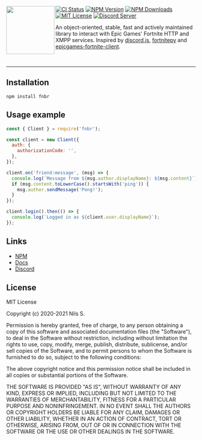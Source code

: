<a href="https://fnbr.js.org"><img align="left" src="https://fnbr.js.org/static/logo-square.png" height=128 width=128 /></a>

[![CI Status](https://github.com/fnbrjs/fnbr.js/actions/workflows/ci.yml/badge.svg)](https://github.com/fnbrjs/fnbr.js/actions/workflows/ci.yml)
[![NPM Version](https://img.shields.io/npm/v/fnbr.svg)](https://npmjs.com/package/fnbr)
[![NPM Downloads](https://img.shields.io/npm/dm/fnbr.svg)](https://npmjs.com/package/fnbr)
[![MIT License](https://img.shields.io/npm/l/fnbr.svg)](https://github.com/fnbrjs/fnbr.js/blob/master/LICENSE)
[![Discord Server](https://discord.com/api/guilds/522121965952303105/widget.png)](https://discord.gg/j5xZ54RJvR)

An object-oriented, stable, fast and actively maintained library to interact with Epic Games' Fortnite HTTP and XMPP services. Inspired by [discord.js](https://github.com/discordjs/discord.js), [fortnitepy](https://github.com/Terbau/fortnitepy) and [epicgames-fortnite-client](https://github.com/SzymonLisowiec/node-epicgames-fortnite-client).

<br />
<hr />

<h2>Installation</h2>

```
npm install fnbr
```

<h2>Usage example</h2>
 
```javascript
const { Client } = require('fnbr');

const client = new Client({
  auth: {
    authorizationCode: '',
  },
});

client.on('friend:message', (msg) => {
  console.log(`Message from ${msg.author.displayName}: ${msg.content}`);
  if (msg.content.toLowerCase().startsWith('ping')) {
    msg.author.sendMessage('Pong!');
  }
});

client.login().then(() => {
  console.log(`Logged in as ${client.user.displayName}`);
});
```

<h2>Links</h2>

- [NPM](https://npmjs.com/package/fnbr)
- [Docs](https://fnbr.js.org)
- [Discord](https://discord.gg/u76QKTBRbf)

<h2>License</h2>
MIT License

Copyright (c) 2020-2021 Nils S.

Permission is hereby granted, free of charge, to any person obtaining a copy
of this software and associated documentation files (the "Software"), to deal
in the Software without restriction, including without limitation the rights
to use, copy, modify, merge, publish, distribute, sublicense, and/or sell
copies of the Software, and to permit persons to whom the Software is
furnished to do so, subject to the following conditions:

The above copyright notice and this permission notice shall be included in all
copies or substantial portions of the Software.

THE SOFTWARE IS PROVIDED "AS IS", WITHOUT WARRANTY OF ANY KIND, EXPRESS OR
IMPLIED, INCLUDING BUT NOT LIMITED TO THE WARRANTIES OF MERCHANTABILITY,
FITNESS FOR A PARTICULAR PURPOSE AND NONINFRINGEMENT. IN NO EVENT SHALL THE
AUTHORS OR COPYRIGHT HOLDERS BE LIABLE FOR ANY CLAIM, DAMAGES OR OTHER
LIABILITY, WHETHER IN AN ACTION OF CONTRACT, TORT OR OTHERWISE, ARISING FROM,
OUT OF OR IN CONNECTION WITH THE SOFTWARE OR THE USE OR OTHER DEALINGS IN THE
SOFTWARE.
